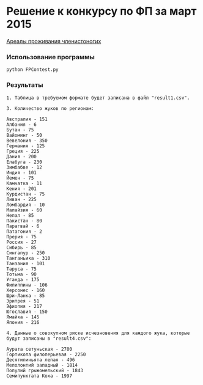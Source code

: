 
Решение к конкурсу по ФП за март 2015
=====================================

[Ареалы проживания членистоногих](http://haskell98.blogspot.com/2015/03/2015.html)


### Использование программы

    python FPContest.py

### Результаты

	1. Таблица в требуемом формате будет записана в файл "result1.csv".

	3. Количество жуков по регионам:

	Австралия - 151
	Албания - 6
	Бутан - 75
	Вайоминг - 50
	Вевелония - 350
	Германия - 125
	Греция - 225
	Дания - 200
	Елабуга - 230
	Зимбабве - 12
	Индия - 101
	Йемен - 75
	Камчатка - 11
	Кения - 201
	Курдистан - 75
	Ливан - 225
	Ломбардия - 10
	Малайзия - 60
	Непал - 85
	Пакистан - 80
	Парагвай - 6
	Патагония - 2
	Прерия - 75
	Россия - 27
	Сибирь - 85
	Сингапур - 250
	Танганьика - 310
	Танзания - 101
	Таруса - 75
	Тотьма - 90
	Уганда - 175
	Филиппины - 106
	Херсонес - 160
	Шри-Ланка - 85
	Эритрея - 51
	Эфиопия - 217
	Югославия - 150
	Ямайка - 145
	Япония - 216

	4. Данные о совокупном риске исчезновения для каждого жука, которые будут записаны в "result4.csv":

	Аурата сетуньская - 2700
	Гортикола филоперьевая - 2250
	Десятилиньята лепая - 496
	Мелолонтий западный - 1814
	Популий грыжомельский - 1843
	Семипунктата Коха - 1997
		
